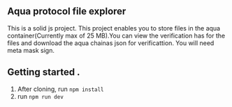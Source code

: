 ## Aqua protocol file explorer
This is a solid js project.
This project enables you to store files in  the aqua container(Currently max of 25 MB).You can view the  verification has for the files and download the aqua chainas json for verificattion.
You will need meta mask sign.


## Getting started .
1. After cloning, run `npm install`
2. run `npm run dev`
